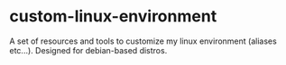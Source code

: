 # custom-linux-environment
A set of resources and tools to customize my linux environment (aliases etc...). Designed for debian-based distros.
